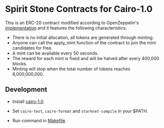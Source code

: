 # Spirit Stone Contracts for Cairo-1.0
This is an ERC-20 contract modified according to OpenZeppelin's [implementation](https://github.com/OpenZeppelin/cairo-contracts/blob/cairo-1/src/openzeppelin/token/erc20.cairo) and it features the following characteristics:

-  There is no initial allocation, all tokens are generated through minting.
-  Anyone can call the apply_mint function of the contract to join the mint candidates for free.
-  A mint can be available every 50 seconds.
-  The reward for each mint is fixed and will be halved after every 400,000 blocks.
-  Minting will stop when the total number of tokens reaches 8,000,000,000.

## Development

- Install [cairo-1.0](https://github.com/starkware-libs/cairo).

- Set `cairo-test`, `cairo-format` and `starknet-compile` in your $PATH.

- Run command in [Makefile](https://github.com/ccoincash/spirit_stone/blob/master/Makefile).